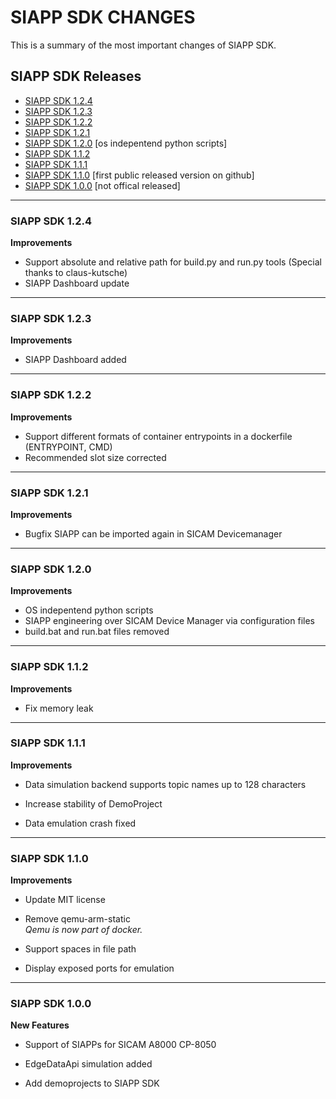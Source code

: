 SIAPP SDK CHANGES
===============

This is a summary of the most important changes of SIAPP SDK.

SIAPP SDK Releases
----------------
 - [SIAPP SDK 1.2.4](#siapp-sdk-124)
 - [SIAPP SDK 1.2.3](#siapp-sdk-123)
 - [SIAPP SDK 1.2.2](#siapp-sdk-122)
 - [SIAPP SDK 1.2.1](#siapp-sdk-121)
 - [SIAPP SDK 1.2.0](#siapp-sdk-120) [os indepentend python scripts]
 - [SIAPP SDK 1.1.2](#siapp-sdk-112) 
 - [SIAPP SDK 1.1.1](#siapp-sdk-111) 
 - [SIAPP SDK 1.1.0](#siapp-sdk-110) [first public released version on github]
 - [SIAPP SDK 1.0.0](#siapp-sdk-100) [not offical released]

-----------

### SIAPP SDK 1.2.4

**Improvements**
*  Support absolute and relative path for build.py and run.py tools (Special thanks to claus-kutsche)
*  SIAPP Dashboard update

-----------

### SIAPP SDK 1.2.3

**Improvements**
*  SIAPP Dashboard added

-----------

### SIAPP SDK 1.2.2

**Improvements**
*  Support different formats of container entrypoints in a dockerfile (ENTRYPOINT, CMD)
*  Recommended slot size corrected

-----------

### SIAPP SDK 1.2.1

**Improvements**
*  Bugfix SIAPP can be imported again in SICAM Devicemanager

-----------

### SIAPP SDK 1.2.0

**Improvements**
*  OS indepentend python scripts
*  SIAPP engineering over SICAM Device Manager via configuration files
*  build.bat and run.bat files removed

-----------

### SIAPP SDK 1.1.2

**Improvements**
*  Fix memory leak

-----------

### SIAPP SDK 1.1.1

**Improvements**
*  Data simulation backend supports topic names up to 128 characters

*  Increase stability of DemoProject

*  Data emulation crash fixed

-----------

### SIAPP SDK 1.1.0

**Improvements**
*  Update MIT license
*  Remove qemu-arm-static<br>
   *Qemu is now part of docker.*

*  Support spaces in file path

*  Display exposed ports for emulation

-----------

### SIAPP SDK 1.0.0

**New Features**
*  Support of SIAPPs for SICAM A8000 CP-8050

*  EdgeDataApi simulation added

*  Add demoprojects to SIAPP SDK